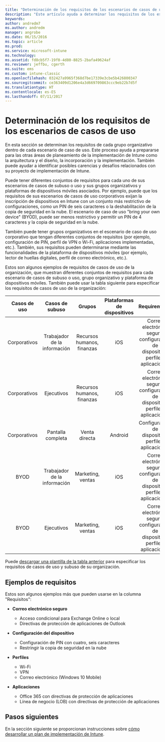 ```yaml
---
title: "Determinación de los requisitos de los escenarios de casos de uso"
description: "Este artículo ayuda a determinar los requisitos de los escenarios de casos de subuso y de casos de uso de Intune para una implementación solo en la nube de Microsoft Intune."
keywords: 
author: andredm7
ms.author: andredm
manager: angrobe
ms.date: 06/15/2016
ms.topic: article
ms.prod: 
ms.service: microsoft-intune
ms.technology: 
ms.assetid: fd8cb5f7-19f0-4d80-8825-2bafa49624af
ms.reviewer: jeffbu, cgerth
ms.suite: ems
ms.custom: intune-classic
ms.openlocfilehash: 032427a9965f368d7be17339e3cbe5b426800347
ms.sourcegitcommit: ce363409d1206e4a3d669709863ccc9eb22b7d5f
ms.translationtype: HT
ms.contentlocale: es-ES
ms.lasthandoff: 07/11/2017
---
```

# <a name="determine-use-case-scenario-requirements"></a>Determinación de los requisitos de los escenarios de casos de uso

En esta sección se determinan los requisitos de cada grupo organizativo dentro de cada escenario de caso de uso. Este proceso ayuda a prepararse para las otras áreas de planeamiento de la implementación de Intune como la arquitectura y el diseño, la incorporación y la implementación. También puede ayudar a identificar posibles carencias y desafíos relacionados con su proyecto de implementación de Intune.

Puede tener diferentes conjuntos de requisitos para cada uno de sus escenarios de casos de subuso o uso y sus grupos organizativos y plataformas de dispositivos móviles asociados. Por ejemplo, puede que los requisitos de sus escenarios de casos de uso corporativos exijan la inscripción de dispositivos en Intune con un conjunto más restrictivo de configuraciones, como un PIN de seis caracteres o la deshabilitación de la copia de seguridad en la nube. El escenario de caso de uso "bring your own device" (BYOD), puede ser menos restrictivo y permitir un PIN de 4 caracteres y la copia de seguridad en la nube.

También puede tener grupos organizativos en el escenario de caso de uso corporativo que tengan diferentes conjuntos de requisitos (por ejemplo, configuración de PIN, perfil de VPN o Wi-Fi, aplicaciones implementadas, etc.). También, sus requisitos pueden determinarse mediante las funcionalidades de la plataforma de dispositivos móviles (por ejemplo, lector de huellas digitales, perfil de correo electrónico, etc.).

Estos son algunos ejemplos de requisitos de casos de uso de la organización, que muestran diferentes conjuntos de requisitos para cada escenario de casos de subuso o uso, grupo organizativo y plataforma de dispositivos móviles. También puede usar la tabla siguiente para especificar los requisitos de casos de uso de la organización:

| **Casos de uso** | **Casos de subuso** | **Grupos** | **Plataformas de dispositivos** | **Requirements** |
|:---:|:---:|:---:|:---:|:---:|
| Corporativos | Trabajador de la información | Recursos humanos, finanzas | iOS | Correo electrónico seguro, configuración de dispositivo, perfiles, aplicaciones |                                                          
| Corporativos | Ejecutivos | Recursos humanos, finanzas | iOS | Correo electrónico seguro, configuración de dispositivo, perfiles, aplicaciones |                                                         
| Corporativos | Pantalla completa | Venta directa | Android | Configuración de dispositivo, perfiles, aplicaciones |
| BYOD | Trabajador de la información | Marketing, ventas | iOS | Correo electrónico seguro, configuración de dispositivo, perfiles, aplicaciones |                                                         
| BYOD | Ejecutivos | Marketing, ventas | iOS | Correo electrónico seguro, configuración de dispositivo, perfiles, aplicaciones |

Puede [descargar una plantilla de la tabla anterior](https://gallery.technet.microsoft.com/Intune-deployment-planning-fae156c2?redir=0) para especificar los requisitos de casos de uso y subuso de su organización.


## <a name="examples-of-requirements"></a>Ejemplos de requisitos

Estos son algunos ejemplos más que pueden usarse en la columna "Requisitos":

- **Correo electrónico seguro**
    - Acceso condicional para Exchange Online o local
    - Directivas de protección de aplicaciones de Outlook

- **Configuración del dispositivo**
    - Configuración de PIN con cuatro, seis caracteres
    - Restringir la copia de seguridad en la nube

- **Perfiles**
    - Wi-Fi
    - VPN
    - Correo electrónico (Windows 10 Mobile)

- **Aplicaciones**
    - Office 365 con directivas de protección de aplicaciones
    - Línea de negocio (LOB) con directivas de protección de aplicaciones

## <a name="next-steps"></a>Pasos siguientes

En la sección siguiente se proporcionan instrucciones sobre [cómo desarrollar un plan de implementación de Intune](planning-guide-rollout-plan.md).
